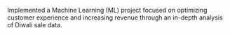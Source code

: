 Implemented a Machine Learning (ML) project focused on optimizing customer experience and increasing revenue
through an in-depth analysis of Diwali sale data.
